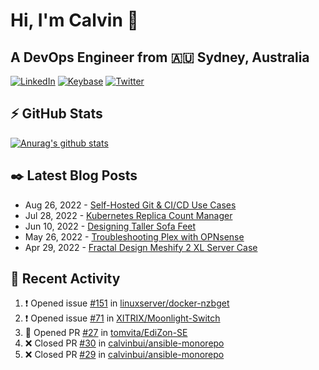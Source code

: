 # Hi, I'm Calvin 🍭
## A DevOps Engineer from 🇦🇺 Sydney, Australia</h3>

[![LinkedIn](https://img.shields.io/badge/-c–bui-0077B5?style=flat-square&labelColor=0077B5&logo=LinkedIn&logoColor=white)](https://www.linkedin.com/in/c-bui/)
[![Keybase](https://img.shields.io/badge/-calvinbui-ff6f21?style=flat-square&labelColor=ff6f21&logo=Keybase&logoColor=white)](https://keybase.io/calvinbui)
[![Twitter](https://img.shields.io/badge/-ASAPCalvin-1DA1F2?style=flat-square&labelColor=1DA1F2&logo=Twitter&logoColor=white)](https://twitter.com/ASAPCalvin)

<!-- https://github.com/rishavanand/github-profilinator -->
## ⚡ GitHub Stats
[![Anurag's github stats](https://github-readme-stats.vercel.app/api?username=calvinbui&count_private=true&hide_title=true)](https://github.com/anuraghazra/github-readme-stats)

<!-- https://github.com/gautamkrishnar/blog-post-workflow -->
## ✒️ Latest Blog Posts

<!-- BLOG-POST-LIST:START -->
- Aug 26, 2022 - [Self-Hosted Git &amp; CI/CD Use Cases](https://calvin.me/self-hosted-git-cicd-use-cases)
- Jul 28, 2022 - [Kubernetes Replica Count Manager](https://calvin.me/kubernetes-replica-count-manager)
- Jun 10, 2022 - [Designing Taller Sofa Feet](https://calvin.me/designing-taller-sofa-feet)
- May 26, 2022 - [Troubleshooting Plex with OPNsense](https://calvin.me/plex-with-dns-over-tls)
- Apr 29, 2022 - [Fractal Design Meshify 2 XL Server Case](https://calvin.me/fractal-design-meshify-2-xl-server-case)

<!-- BLOG-POST-LIST:END -->

## 🏃‍ Recent Activity

<!--START_SECTION:activity-->
1. ❗️ Opened issue [#151](https://github.com/linuxserver/docker-nzbget/issues/151) in [linuxserver/docker-nzbget](https://github.com/linuxserver/docker-nzbget)
2. ❗️ Opened issue [#71](https://github.com/XITRIX/Moonlight-Switch/issues/71) in [XITRIX/Moonlight-Switch](https://github.com/XITRIX/Moonlight-Switch)
3. 💪 Opened PR [#27](https://github.com/tomvita/EdiZon-SE/pull/27) in [tomvita/EdiZon-SE](https://github.com/tomvita/EdiZon-SE)
4. ❌ Closed PR [#30](https://github.com/calvinbui/ansible-monorepo/pull/30) in [calvinbui/ansible-monorepo](https://github.com/calvinbui/ansible-monorepo)
5. ❌ Closed PR [#29](https://github.com/calvinbui/ansible-monorepo/pull/29) in [calvinbui/ansible-monorepo](https://github.com/calvinbui/ansible-monorepo)
<!--END_SECTION:activity-->
